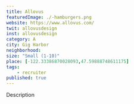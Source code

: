 ```yaml
---
title: Allovus
featuredImage: ./-hamburgers.png
website: https://www.allovus.com/
twit: allovusdesign
inst: allovusdesign
category: A
city: Gig Harbor
neighborhood:
size: "Small (1-10)"
place: [-122.33386870028093,47.59888748611175]
tags:
    - recruiter
published: true
---
```


Description
